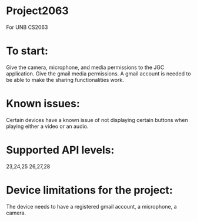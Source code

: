 # Project2063
 For UNB CS2063

# To start:
Give the camera, microphone, and media permissions to the JGC application.
Give the gmail media permissions. 
A gmail account is needed to be able to make the sharing functionalities work. 

# Known issues:
Certain devices have a known issue of not displaying certain buttons when playing either a video or an audio.

# Supported API levels:
 23,24,25 26,27,28

# Device limitations for the project:
The device needs to have a registered gmail account, a microphone, a camera.
